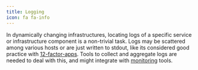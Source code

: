 ```yaml
---
title: Logging
icon: fa fa-info
---
```

In dynamically changing infrastructures, locating logs of a
specific service or infrastructure component is a non-trivial
task. Logs may be scattered among various hosts or are just
written to stdout, like its considered good practice with
[12-factor-apps](/tech/12factor).
Tools to collect and aggregate logs are needed to deal with
this, and might integrate with [monitoring](/components/monitoring)
tools.
